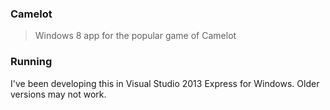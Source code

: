 ﻿### Camelot
> Windows 8 app for the popular game of Camelot

### Running
I've been developing this in Visual Studio 2013 Express for Windows. Older versions may not work.